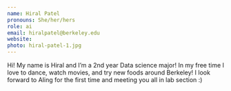 ```yaml
---
name: Hiral Patel
pronouns: She/her/hers
role: ai
email: hiralpatel@berkeley.edu
website: 
photo: hiral-patel-1.jpg
---
```


Hi! My name is Hiral and I’m a 2nd year Data science major! In my free time I love to dance, watch movies, and try new foods around Berkeley! I look forward to AIing for the first time and meeting you all in lab section :) 